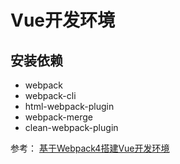 # Vue开发环境


## 安装依赖
* webpack
* webpack-cli
* html-webpack-plugin
* webpack-merge
* clean-webpack-plugin



参考：
[基于Webpack4搭建Vue开发环境](https://juejin.im/post/5bc30d5fe51d450ea1328877)
